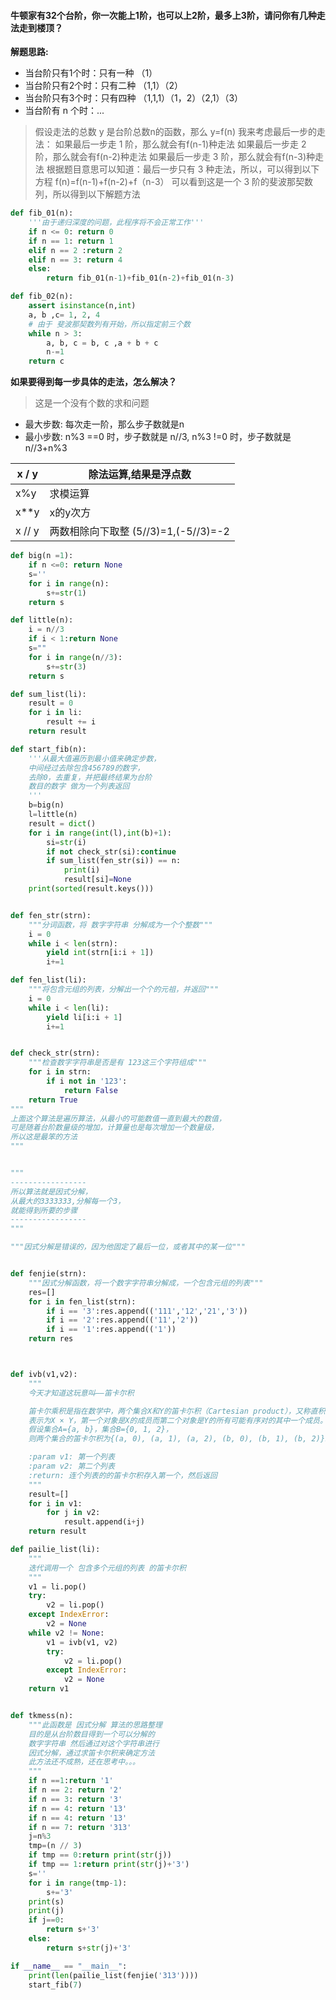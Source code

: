 #### 牛顿家有32个台阶，你一次能上1阶，也可以上2阶，最多上3阶，请问你有几种走法走到楼顶？

**解题思路:**
* 当台阶只有1个时：只有一种 （1）
* 当台阶只有2个时：只有二种 （1,1）（2）
* 当台阶只有3个时：只有四种  （1,1,1）（1，2）（2,1）（3）
* 当台阶有 n 个时：...
> 假设走法的总数 y 是台阶总数n的函数，那么 y=f(n)
> 我来考虑最后一步的走法：
> 如果最后一步走 1 阶，那么就会有f(n-1)种走法
> 如果最后一步走 2 阶，那么就会有f(n-2)种走法
> 如果最后一步走 3 阶，那么就会有f(n-3)种走法
> 根据题目意思可以知道：最后一步只有 3 种走法，所以，可以得到以下方程
> f(n)=f(n-1)+f(n-2)+f（n-3）
> 可以看到这是一个 3 阶的斐波那契数列，所以得到以下解题方法

```python
def fib_01(n):
    '''由于递归深度的问题，此程序将不会正常工作'''
    if n <= 0: return 0
    if n == 1: return 1
    elif n == 2 :return 2
    elif n == 3: return 4
    else:
        return fib_01(n-1)+fib_01(n-2)+fib_01(n-3)
```

```python
def fib_02(n):
    assert isinstance(n,int)
    a, b ,c= 1, 2, 4
    # 由于 斐波那契数列有开始，所以指定前三个数
    while n > 3:
        a, b, c = b, c ,a + b + c
        n-=1
    return c
```

**如果要得到每一步具体的走法，怎么解决？**
> 这是一个没有个数的求和问题
* 最大步数: 每次走一阶，那么步子数就是n
* 最小步数: n%3 ==0 时，步子数就是 n//3, n%3 !=0 时，步子数就是 n//3+n%3


|x / y|除法运算,结果是浮点数|
|-|-|
|x%y|求模运算|
|x**y|x的y次方|
|x // y|两数相除向下取整 (5//3)=1,(-5//3)=-2|

```python
def big(n =1):
    if n <=0: return None
    s=''
    for i in range(n):
        s+=str(1)
    return s

def little(n):
    i = n//3
    if i < 1:return None
    s=""
    for i in range(n//3):
        s+=str(3)
    return s

def sum_list(li):
    result = 0
    for i in li:
        result += i
    return result

def start_fib(n):
    '''从最大值遍历到最小值来确定步数，
    中间经过去除包含456789的数字，
    去除0，去重复，并把最终结果为台阶
    数目的数字 做为一个列表返回
    '''
    b=big(n)
    l=little(n)
    result = dict()
    for i in range(int(l),int(b)+1):
        si=str(i)
        if not check_str(si):continue
        if sum_list(fen_str(si)) == n:
            print(i)
            result[si]=None
    print(sorted(result.keys()))


def fen_str(strn):
    """分词函数，将 数字字符串 分解成为一个个整数"""
    i = 0
    while i < len(strn):
        yield int(strn[i:i + 1])
        i+=1

def fen_list(li):
    """将包含元组的列表，分解出一个个的元祖，并返回"""
    i = 0
    while i < len(li):
        yield li[i:i + 1]
        i+=1


def check_str(strn):
    """检查数字字符串是否是有 123这三个字符组成"""
    for i in strn:
        if i not in '123':
            return False
    return True
"""
上面这个算法是遍历算法，从最小的可能数值一直到最大的数值，
可是随着台阶数量级的增加，计算量也是每次增加一个数量级，
所以这是最笨的方法
"""


"""
-----------------
所以算法就是因式分解，
从最大的3333333,分解每一个3，
就能得到所要的步骤
-----------------
"""

"""因式分解是错误的，因为他固定了最后一位，或者其中的某一位"""


def fenjie(strn):
    """因式分解函数，将一个数字字符串分解成，一个包含元组的列表"""
    res=[]
    for i in fen_list(strn):
        if i == '3':res.append(('111','12','21','3'))
        if i == '2':res.append(('11','2'))
        if i == '1':res.append(('1'))
    return res



def ivb(v1,v2):
    """
    今天才知道这玩意叫——笛卡尔积

    笛卡尔乘积是指在数学中，两个集合X和Y的笛卡尓积（Cartesian product），又称直积，
    表示为X × Y，第一个对象是X的成员而第二个对象是Y的所有可能有序对的其中一个成员。
    假设集合A={a, b}，集合B={0, 1, 2}，
    则两个集合的笛卡尔积为{(a, 0), (a, 1), (a, 2), (b, 0), (b, 1), (b, 2)}。

    :param v1: 第一个列表
    :param v2: 第二个列表
    :return: 连个列表的的笛卡尔积存入第一个，然后返回
    """
    result=[]
    for i in v1:
        for j in v2:
            result.append(i+j)
    return result

def pailie_list(li):
    """
    迭代调用一个 包含多个元组的列表 的笛卡尔积
    """
    v1 = li.pop()
    try:
        v2 = li.pop()
    except IndexError:
        v2 = None
    while v2 != None:
        v1 = ivb(v1, v2)
        try:
            v2 = li.pop()
        except IndexError:
            v2 = None
    return v1


def tkmess(n):
    """此函数是 因式分解 算法的思路整理
    目的是从台阶数目得到一个可以分解的
    数字字符串 然后通过对这个字符串进行
    因式分解，通过求笛卡尔积来确定方法
    此方法还不成熟，还在思考中。。。
    """
    if n ==1:return '1'
    if n == 2: return '2'
    if n == 3: return '3'
    if n == 4: return '13'
    if n == 4: return '13'
    if n == 7: return '313'
    j=n%3
    tmp=(n // 3)
    if tmp == 0:return print(str(j))
    if tmp == 1:return print(str(j)+'3')
    s=''
    for i in range(tmp-1):
        s+='3'
    print(s)
    print(j)
    if j==0:
        return s+'3'
    else:
        return s+str(j)+'3'

if __name__ == "__main__":
    print(len(pailie_list(fenjie('313'))))
    start_fib(7)
    
 ```
